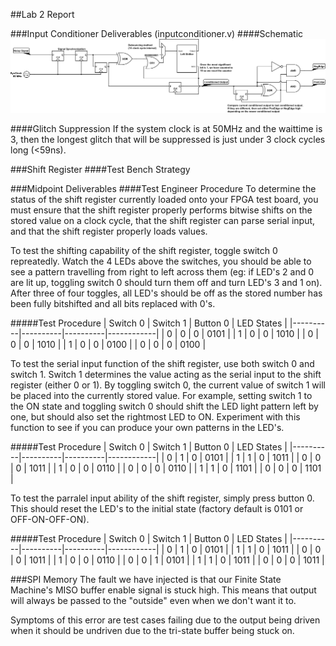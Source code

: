 ##Lab 2 Report

###Input Conditioner Deliverables (inputconditioner.v)
####Schematic
![Input Conditioner Circuit Diagram](input-conditioner.png)

####Glitch Suppression
If the system clock is at 50MHz and the waittime is 3, then the longest glitch that will be suppressed is just under 3 clock cycles long (<59ns).

###Shift Register
####Test Bench Strategy
<TODO>

###Midpoint Deliverables
####Test Engineer Procedure
To determine the status of the shift register currently loaded onto your FPGA test board, you must ensure that the shift register properly performs bitwise shifts on the stored value on a clock cycle, that the shift register can parse serial input, and that the shift register properly loads values.

To test the shifting capability of the shift register, toggle switch 0 repreatedly. Watch the 4 LEDs above the switches, you should be able to see a pattern travelling from right to left across them (eg: if LED's 2 and 0 are lit up, toggling switch 0 should turn them off and turn LED's 3 and 1 on). After three of four toggles, all LED's should be off as the stored number has been fully bitshifted and all bits replaced with 0's.

#####Test Procedure
| Switch 0 | Switch 1 | Button 0 | LED States |
|----------|----------|----------|------------|
| 0        | 0        | 0        | 0101       |
| 1        | 0        | 0        | 1010       |
| 0        | 0        | 0        | 1010       |
| 1        | 0        | 0        | 0100       |
| 0        | 0        | 0        | 0100       |

To test the serial input function of the shift register, use both switch 0 and switch 1. Switch 1 determines the value acting as the serial input to the shift register (either 0 or 1). By toggling switch 0, the current value of switch 1 will be placed into the currently stored value. For example, setting switch 1 to the ON state and toggling switch 0 should shift the LED light pattern left by one, but should also set the rightmost LED to ON. Experiment with this function to see if you can produce your own patterns in the LED's.

#####Test Procedure
| Switch 0 | Switch 1 | Button 0 | LED States |
|----------|----------|----------|------------|
| 0        | 1        | 0        | 0101       |
| 1        | 1        | 0        | 1011       |
| 0        | 0        | 0        | 1011       |
| 1        | 0        | 0        | 0110       |
| 0        | 0        | 0        | 0110       |
| 1        | 1        | 0        | 1101       |
| 0        | 0        | 0        | 1101       |

To test the parralel input ability of the shift register, simply press button 0. This should reset the LED's to the initial state (factory default is 0101 or OFF-ON-OFF-ON).

#####Test Procedure
| Switch 0 | Switch 1 | Button 0 | LED States |
|----------|----------|----------|------------|
| 0        | 1        | 0        | 0101       |
| 1        | 1        | 0        | 1011       |
| 0        | 0        | 0        | 1011       |
| 1        | 0        | 0        | 0110       |
| 0        | 0        | 1        | 0101       |
| 1        | 1        | 0        | 1011       |
| 0        | 0        | 0        | 1011       |

###SPI Memory
The fault we have injected is that our Finite State Machine's MISO buffer enable signal is stuck high. This means that output will always be passed to the "outside" even when we don't want it to.

Symptoms of this error are test cases failing due to the output being driven when it should be undriven due to the tri-state buffer being stuck on.